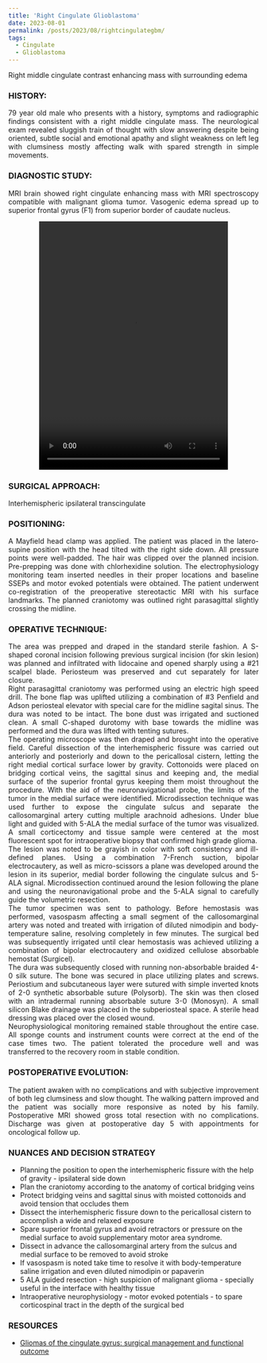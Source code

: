 ```yaml
---
title: 'Right Cingulate Glioblastoma'
date: 2023-08-01
permalink: /posts/2023/08/rightcingulategbm/
tags:
  - Cingulate
  - Glioblastoma
---
```

Right middle cingulate contrast enhancing mass with surrounding edema

### HISTORY: 
<div style="text-align: justify"> 79 year old male who presents with a history, symptoms and radiographic findings consistent with a right middle cingulate mass. The neurological exam revealed sluggish train of thought with slow answering despite being oriented, subtle social and emotional apathy and slight weakness on left leg with clumsiness mostly affecting walk with spared strength in simple movements. </div> 

### DIAGNOSTIC STUDY: 
<div style="text-align: justify"> MRI brain showed right cingulate enhancing mass with MRI spectroscopy compatible with malignant glioma tumor. Vasogenic edema spread up to superior frontal gyrus (F1) from superior border of caudate nucleus. </div> 

<style>
  video {
    display: block;
    margin: 0 auto;
  }
</style>
<video src="https://lsainzvillalba.github.io/images/righcingulategbm.mov" width="380" height="500" controls autoplay></video>

### SURGICAL APPROACH:
Interhemispheric ipsilateral transcingulate

### POSITIONING: 
<div style="text-align: justify"> A Mayfield head clamp was applied. The patient was placed in the latero-supine position with the head tilted with the right side down. All pressure points were well-padded. The hair was clipped over the planned incision. Pre-prepping was done with chlorhexidine solution. The electrophysiology monitoring team inserted needles in their proper locations and baseline SSEPs and motor evoked potentials were obtained. The patient underwent co-registration of the preoperative stereotactic MRI with his surface landmarks. The planned craniotomy was outlined right parasagittal slightly crossing the midline. </div> 

### OPERATIVE TECHNIQUE:
<div style="text-align: justify"> The area was prepped and draped in the standard sterile fashion. A S-shaped coronal incision following previous surgical incision (for skin lesion) was planned and infiltrated with lidocaine and opened sharply using a #21 scalpel blade. Periosteum was preserved and cut separately for later closure.</div> 

<div style="text-align: justify"> Right parasagittal craniotomy was performed using an electric high speed drill. The bone flap was uplifted utilizing a combination of #3 Penfield and Adson periosteal elevator with special care for the midline sagital sinus. The dura was noted to be intact. The bone dust was irrigated and suctioned clean. A small C-shaped durotomy with base towards the midline was performed and the dura was lifted with tenting sutures. </div> 

<div style="text-align: justify"> The operating microscope was then draped and brought into the operative field. Careful dissection of the interhemispheric fissure was carried out anteriorly and posteriorly and down to the pericallosal cistern, letting the right medial cortical surface lower by gravity. Cottonoids were placed on bridging cortical veins, the sagittal sinus and keeping and, the medial surface of the superior frontal gyrus keeping them moist throughout the procedure. With the aid of the neuronavigational probe, the limits of the tumor in the medial surface were identified. Microdissection technique was used further to expose the cingulate sulcus and separate the callosomarginal artery cutting multiple arachnoid adhesions.  Under blue light and guided with 5-ALA the medial surface of the tumor was visualized. A small corticectomy and tissue sample were centered at the most fluorescent spot for intraoperative biopsy that confirmed high grade glioma. </div> 

<div style="text-align: justify"> The lesion was noted to be grayish in color with soft consistency and ill-defined planes. Using a combination 7-French suction, bipolar electrocautery, as well as micro-scissors a plane was developed around the lesion in its superior, medial border following the cingulate sulcus and 5-ALA signal. Microdissection continued around the lesion following the plane and using the neuronavigational probe and the 5-ALA signal to carefully guide the volumetric resection. </div> 

<div style="text-align: justify"> The tumor specimen was sent to pathology. Before hemostasis was performed, vasospasm affecting a small segment of the callosomarginal artery was noted and treated with irrigation of diluted nimodipin and body-temperature saline, resolving completely in few minutes. The surgical bed was subsequently irrigated until clear hemostasis was achieved utilizing a combination of bipolar electrocautery and oxidized cellulose absorbable hemostat (Surgicel). </div> 

<div style="text-align: justify"> The dura was subsequently closed with running non-absorbable braided 4-0 silk suture. The bone was secured in place utilizing plates and screws. Periostium and subcutaneous layer were sutured with simple inverted knots of 2-0 synthetic absorbable suture (Polysorb). The skin was then closed with an intradermal running absorbable suture 3-0 (Monosyn). A small silicon Blake drainage was placed in the subperiosteal space. A sterile head dressing was placed over the closed wound.</div> 

<div style="text-align: justify"> Neurophysiological monitoring remained stable throughout the entire case. All sponge counts and instrument counts were correct at the end of the case times two. The patient tolerated the procedure well and was transferred to the recovery room in stable condition.</div> 

### POSTOPERATIVE EVOLUTION: 
<div style="text-align: justify"> The patient awaken with no complications and with subjective improvement of both leg clumsiness and slow thought. The walking pattern improved and the patient was socially more responsive as noted by his family. Postoperative MRI showed gross total resection with no complications. Discharge was given at postoperative day 5 with appointments for oncological follow up. </div> 

### NUANCES AND DECISION STRATEGY
- Planning the position to open the interhemispheric fissure with the help of gravity - ipsilateral side down
- Plan the craniotomy according to the anatomy of cortical bridging veins
- Protect bridging veins and sagittal sinus with moisted cottonoids and avoid tension that occludes them
- Dissect the interhemispheric fissure down to the pericallosal cistern to accomplish a wide and relaxed exposure
- Spare superior frontal gyrus and avoid retractors or pressure on the medial surface to avoid supplementary motor area syndrome.
- Dissect in advance the callosomarginal artery from the sulcus and medial surface to be removed to avoid stroke
- If vasospasm is noted take time to resolve it with body-temperature saline irrigation and even diluted nimodipin or papaverin
- 5 ALA guided resection - high suspicion of malignant glioma - specially useful in the interface with healthy tissue
- Intraoperative neurophysiology - motor evoked potentials - to spare corticospinal tract in the depth of the surgical bed

### RESOURCES
- [Gliomas of the cingulate gyrus: surgical management and functional outcome](https://pubmed.ncbi.nlm.nih.gov/19645564/)



